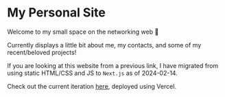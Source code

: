 # My Personal Site 

Welcome to my small space on the networking web 👋

Currently displays a little bit about me, my contacts, and some of my recent/beloved projects!

If you are looking at this website from a previous link, I have migrated from using static HTML/CSS and JS to `Next.js` as of 2024-02-14.

Check out the current iteration [here](https://andrearcaina.vercel.app/), deployed using Vercel.